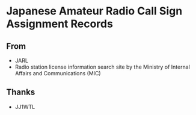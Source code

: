 # Japanese Amateur Radio Call Sign Assignment Records

## From
- JARL
- Radio station license information search site by the Ministry of Internal Affairs and Communications (MIC)

## Thanks

- JJ1WTL
